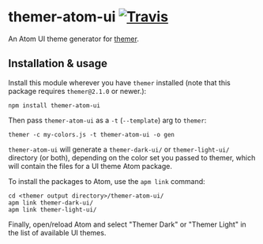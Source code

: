 # themer-atom-ui [![Travis](https://img.shields.io/travis/mjswensen/themer-atom-ui.svg)](https://travis-ci.org/mjswensen/themer-atom-ui)

An Atom UI theme generator for [themer](https://github.com/mjswensen/themer).

## Installation & usage

Install this module wherever you have `themer` installed (note that this package requires `themer@2.1.0` or newer.):

    npm install themer-atom-ui

Then pass `themer-atom-ui` as a `-t` (`--template`) arg to `themer`:

    themer -c my-colors.js -t themer-atom-ui -o gen

`themer-atom-ui` will generate a `themer-dark-ui/` or `themer-light-ui/` directory (or both), depending on the color set you passed to themer, which will contain the files for a UI theme Atom package.

To install the packages to Atom, use the `apm link` command:

    cd <themer output directory>/themer-atom-ui/
    apm link themer-dark-ui/
    apm link themer-light-ui/

Finally, open/reload Atom and select "Themer Dark" or "Themer Light" in the list of available UI themes.
